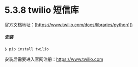 # 5.3.8 twilio 短信库

官方文档地址：[https://www.twilio.com/docs/libraries/python]()


##### 安装
```bash
$ pip install twilio
```


安装后需要进入官网注册：https://www.twilio.com
